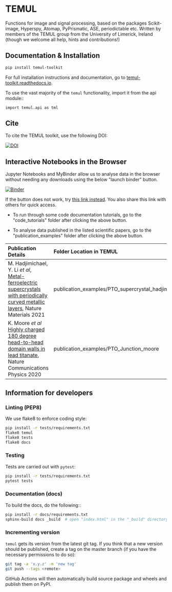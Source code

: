# TEMUL
Functions for image and signal processing, based on the packages Scikit-image, Hyperspy, Atomap, PyPrismatic, ASE, periodictable etc. Written by members of the TEMUL group from the University of Limerick, Ireland (though we welcome all help, hints and contributions!)

## Documentation & Installation

```bash
pip install temul-toolkit
```

For full installation instructions and documentation, go to [temul-toolkit.readthedocs.io](https://temul-toolkit.readthedocs.io/en/latest/).

To use the vast majority of the `temul` functionality,
import it from the api module::

    import temul.api as tml

## Cite

To cite the TEMUL toolkit, use the following DOI:

[![DOI](https://www.zenodo.org/badge/203785298.svg)](https://www.zenodo.org/badge/latestdoi/203785298)


## Interactive Notebooks in the Browser

Jupyter Notebooks and MyBinder allow us to analyse data in the browser without needing any downloads using the below "launch binder" button.

[![Binder](https://mybinder.org/badge_logo.svg)](https://mybinder.org/v2/gh/PinkShnack/TEMUL/0.1.7)

If the button does not work, try [this link instead](https://mybinder.org/v2/gh/PinkShnack/TEMUL/0.1.7). You also share this link with others for quick access.

- To run through some code documentation tutorials, go to the "code_tutorials" folder after clicking the above button.

- To analyse data published in the listed scientific papers, go to the "publication_examples" folder after clicking the above button.


| Publication Details   | Folder Location in TEMUL  |
| :------------------   | :-----------------------  |
| M. Hadjimichael, Y. Li *et al*, [Metal-ferroelectric supercrystals with periodically curved metallic layers](https://www.nature.com/articles/s41563-020-00864-6), Nature Materials 2021        | publication_examples/PTO_supercrystal_hadjimichael              |
| K. Moore *et al* [Highly charged 180 degree head-to-head domain walls in lead titanate](https://www.nature.com/articles/s42005-020-00488-x), Nature Communications Physics 2020          | publication_examples/PTO_Junction_moore                         |


## Information for developers

### Linting (PEP8)

We use flake8 to enforce coding style:

```bash
pip install -r tests/requirements.txt
flake8 temul
flake8 tests
flake8 docs
```

### Testing

Tests are carried out with `pytest`:

```bash
pip install -r tests/requirements.txt
pytest tests
```

### Documentation (docs)

To build the docs, do the following::

```bash
pip install -r docs/requirements.txt
sphinx-build docs _build  # open "index.html" in the "_build" directory
```

### Incrementing version

`temul` gets its version from the latest git tag. If you think that a
new version should be published, create a tag on the master branch
(if you have the necessary permissions to do so):

```bash
git tag -a 'x.y.z' -m 'new tag'
git push --tags <remote>
```

GitHub Actions will then automatically build source package and wheels and
publish them on PyPI.
